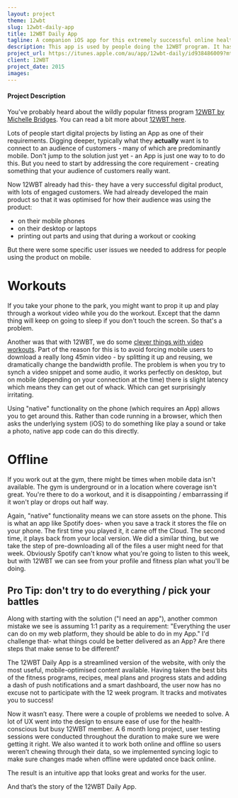 ```yaml
---
layout: project
theme: 12wbt
slug: 12wbt-daily-app
title: 12WBT Daily App
tagline: A companion iOS app for this extremely successful online health and fitness platform
description: This app is used by people doing the 12WBT program. It has workouts, recipes and daily stats.
project_url: https://itunes.apple.com/au/app/12wbt-daily/id938486009?mt=8
client: 12WBT
project_date: 2015
images:
---
```


#### Project Description

You've probably heard about the wildly popular fitness program [12WBT by Michelle Bridges](/portfolio/12wbt/). You can read a bit more about [12WBT here](/portfolio/12wbt/).

Lots of people start digital projects by listing an App as one of their requirements. Digging deeper, typically what they __actually__ want is to connect to an audience of customers - many of which are predominantly mobile. Don't jump to the solution just yet - an App is just one way to to do this. But you need to start by addressing the core requirement - creating something that your audience of customers really want.

Now 12WBT already had this- they have a very successful digital product, with lots of engaged customers. We had already developed the main product so that it was optimised for how their audience was using the product:

- on their mobile phones
- on their desktop or laptops
- printing out parts and using that during a workout or cooking

But there were some specific user issues we needed to address for people using the product on mobile. 

# Workouts

If you take your phone to the park, you might want to prop it up and play through a workout video while you do the workout. Except that the damn thing will keep on going to sleep if you don't touch the screen. So that's a problem.

Another was that with 12WBT, we do some [clever things with video workouts](/portfolio/12wbt-dynamic-video/). Part of the reason for this is to avoid forcing mobile users to download a really long 45min video - by splitting it up and reusing, we dramatically change the bandwidth profile. The problem is when you try to synch a video snippet and some audio, it works perfectly on desktop, but on mobile (depending on your connection at the time) there is slight latency which means they can get out of whack. Which can get surprisingly irritating.

Using "native" functionality on the phone (which requires an App) allows you to get around this. Rather than code running in a browser, which then asks the underlying system (iOS) to do something like play a sound or take a photo, native app code can do this directly.

# Offline

If you work out at the gym, there might be times when mobile data isn't available. The gym is underground or in a location where coverage isn't great. You're there to do a workout, and it is disappointing / embarrassing if it won't play or drops out half way.

Again, "native" functionality means we can store assets on the phone. This is what an app like Spotify does- when you save a track it stores the file on your phone. The first time you played it, it came off the Cloud. The second time, it plays back from your local version. We did a similar thing, but we take the step of pre-downloading all of the files a user might need for that week. Obviously Spotify can't know what you're going to listen to this week, but with 12WBT we can see from your profile and fitness plan what you'll be doing.



## Pro Tip: don't try to do everything / pick your battles

Along with starting with the solution ("I need an app"), another common mistake we see is assuming 1:1 parity as a requirement: "Everything the user can do on my web platform, they should be able to do in my App."
I'd challenge that- what things could be better delivered as an App? Are there steps that make sense to be different?

The 12WBT Daily App is a streamlined version of the website, with only the most useful, mobile-optimised content available. Having taken the best bits of the fitness programs, recipes, meal plans and progress stats and adding a dash of push notifications and a smart dashboard, the user now has no excuse not to participate with the 12 week program. It tracks and motivates you to success!

Now it wasn’t easy. There were a couple of problems we needed to solve. A lot of UX went into the design to ensure ease of use for the health-conscious but busy 12WBT member. A 6 month long project, user testing sessions were conducted throughout the duration to make sure we were getting it right. We also wanted it to work both online and offline so users weren’t chewing through their data, so we implemented syncing logic to make sure changes made when offline were updated once back online.

The result is an intuitive app that looks great and works for the user.

And that’s the story of the 12WBT Daily App.

